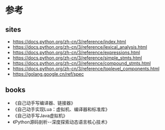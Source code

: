 # 参考

## sites
- https://docs.python.org/zh-cn/3/reference/index.html
- https://docs.python.org/zh-cn/3/reference/lexical_analysis.html
- https://docs.python.org/zh-cn/3/reference/expressions.html
- https://docs.python.org/zh-cn/3/reference/simple_stmts.html
- https://docs.python.org/zh-cn/3/reference/compound_stmts.html
- https://docs.python.org/zh-cn/3/reference/toplevel_components.html
- https://golang.google.cn/ref/spec

## books
- 《自己动手写编译器、链接器》
- 《自己动手实现Lua：虚拟机、编译器和标准库》
- 《自己动手写Java虚拟机》
- 《Python源码剖析--深度探索动态语言核心技术》
